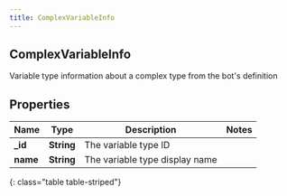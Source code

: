 ```yaml
---
title: ComplexVariableInfo
---
```

## ComplexVariableInfo
Variable type information about a complex type from the bot&#39;s definition

## Properties

|Name | Type | Description | Notes|
|------------ | ------------- | ------------- | -------------|
| **_id** | **String** | The variable type ID | |
| **name** | **String** | The variable type display name | |
{: class="table table-striped"}


